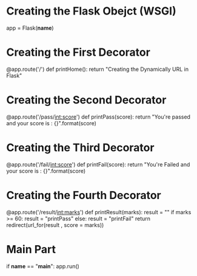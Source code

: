 # Creating the Flask Obejct (WSGI)
app = Flask(__name__)

# Creating the First Decorator
@app.route('/')
def printHome():
    return "Creating the Dynamically URL in Flask"

# Creating the Second Decorator
@app.route('/pass/<int:score>')
def printPass(score):
    return "You're passed and your score is : {}".format(score)

# Creating the Third Decorator
@app.route('/fail/<int:score>')
def printFail(score):
    return "You're Failed and your score is : {}".format(score)

# Creating the Fourth Decorator
@app.route('/result/<int:marks>')
def printResult(marks):
    result = ""
    if marks >= 60:
        result = "printPass"
    else:
        result = "printFail"
    return redirect(url_for(result , score = marks)) 


# Main Part
if __name__ == "__main__":
    app.run()
